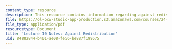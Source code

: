```yaml
---
content_type: resource
description: This resource contains information regarding against redistribution.
file: https://ol-ocw-studio-app-production.s3.amazonaws.com/courses/24-04j-justice-spring-2012/84882844b401ae08fe56be887f199575_MIT24_04JS12_lec10.pdf
file_type: application/pdf
resourcetype: Document
title: 'Lecture 10 Notes: Against Redistribution'
uid: 84882844-b401-ae08-fe56-be887f199575
---
```

